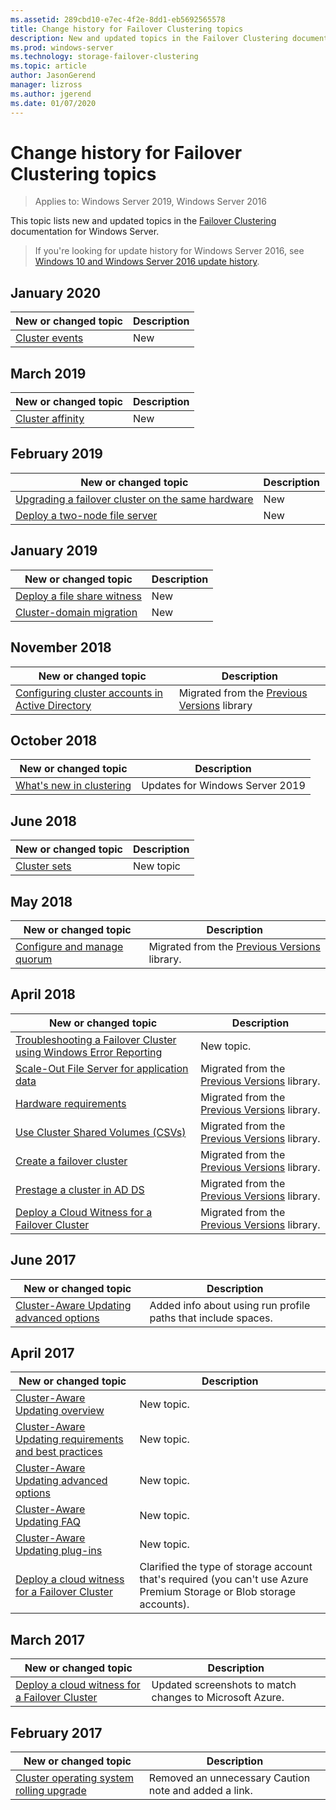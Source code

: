 ```yaml
---
ms.assetid: 289cbd10-e7ec-4f2e-8dd1-eb5692565578
title: Change history for Failover Clustering topics
description: New and updated topics in the Failover Clustering documentation for Windows Server 2016
ms.prod: windows-server
ms.technology: storage-failover-clustering
ms.topic: article
author: JasonGerend
manager: lizross
ms.author: jgerend
ms.date: 01/07/2020
---
```

# Change history for Failover Clustering topics

>Applies to: Windows Server 2019, Windows Server 2016

This topic lists new and updated topics in the [Failover Clustering](failover-clustering-overview.md) documentation for Windows Server.

> If you're looking for update history for Windows Server 2016, see [Windows 10 and Windows Server 2016 update history](https://support.microsoft.com/help/4000825/windows-10-and-windows-server-2016-update-history).

## January 2020

|New or changed topic                                    |Description |
|--------------------------------------------------------|------------|
|[Cluster events](system-events.md)| New     |

## March 2019

|New or changed topic                                    |Description |
|--------------------------------------------------------|------------|
|[Cluster affinity](cluster-affinity.md)| New     |

## February 2019

|New or changed topic                                    |Description |
|--------------------------------------------------------|------------|
| [Upgrading a failover cluster on the same hardware](upgrade-option-same-hardware.md)| New |
|[Deploy a two-node file server](deploy-two-node-clustered-file-server.md)| New |

## January 2019

|New or changed topic                                    |Description |
|--------------------------------------------------------|------------|
|[Deploy a file share witness](file-share-witness.md)    | New        |
|[Cluster-domain migration](cluster-domain-migration.md) | New        |

## November 2018

|New or changed topic|Description|
|---|---|
|[Configuring cluster accounts in Active Directory](configure-ad-accounts.md)|Migrated from the [Previous Versions](/previous-versions/windows/it-pro/windows-server-2008-R2-and-2008/) library|

## October 2018

|New or changed topic|Description|
|---|---|
|[What's new in clustering](whats-new-in-failover-clustering.md)| Updates for Windows Server 2019|

## June 2018

|New or changed topic|Description|
|---|---|
|[Cluster sets](../storage/storage-spaces/cluster-sets.md)| New topic|

## May 2018

|New or changed topic|Description|
|---|---|
|[Configure and manage quorum](manage-cluster-quorum.md) | Migrated from the [Previous Versions](/previous-versions/windows/it-pro/windows-server-2012-R2-and-2012) library. |

## April 2018

|New or changed topic|Description|
|---|---|
|[Troubleshooting a Failover Cluster using Windows Error Reporting](troubleshooting-using-WER-reports.md)| New topic. |
|[Scale-Out File Server for application data](sofs-overview.md)|Migrated from the [Previous Versions](/previous-versions/windows/it-pro/windows-server-2012-R2-and-2012) library.|
|[Hardware requirements](clustering-requirements.md)|Migrated from the [Previous Versions](/previous-versions/windows/it-pro/windows-server-2012-R2-and-2012) library.|
|[Use Cluster Shared Volumes (CSVs)](failover-cluster-csvs.md)|Migrated from the [Previous Versions](/previous-versions/windows/it-pro/windows-server-2012-R2-and-2012) library.|
|[Create a failover cluster](create-failover-cluster.md)|Migrated from the [Previous Versions](/previous-versions/windows/it-pro/windows-server-2012-R2-and-2012) library.|
|[Prestage a cluster in AD DS](prestage-cluster-adds.md)|Migrated from the [Previous Versions](/previous-versions/windows/it-pro/windows-server-2012-R2-and-2012) library.|
|[Deploy a Cloud Witness for a Failover Cluster](deploy-cloud-witness.md)|Migrated from the [Previous Versions](/previous-versions/windows/it-pro/windows-server-2012-R2-and-2012) library.|

## June 2017

|New or changed topic|Description|
|---|---|
|[Cluster-Aware Updating advanced options](cluster-aware-updating-options.md)|Added info about using run profile paths that include spaces.|

## April 2017

|New or changed topic|Description|
|---|---|
|[Cluster-Aware Updating overview](cluster-aware-updating.md)|New topic.|
|[Cluster-Aware Updating requirements and best practices](cluster-aware-updating-requirements.md)|New topic.|
|[Cluster-Aware Updating advanced options](cluster-aware-updating-options.md)|New topic.|
|[Cluster-Aware Updating FAQ](cluster-aware-updating-faq.md)|New topic.|
|[Cluster-Aware Updating plug-ins](cluster-aware-updating-plug-ins.md)|New topic.|
|[Deploy a cloud witness for a Failover Cluster](deploy-cloud-witness.md)|Clarified the type of storage account that's required (you can't use Azure Premium Storage or Blob storage accounts).|

## March 2017

|New or changed topic|Description|
|---|---|
|[Deploy a cloud witness for a Failover Cluster](deploy-cloud-witness.md)| Updated screenshots to match changes to Microsoft Azure.|

## February 2017

|New or changed topic|Description|
|---|---|
|[Cluster operating system rolling upgrade](Cluster-Operating-System-Rolling-Upgrade.md)|Removed an unnecessary Caution note and added a link.|